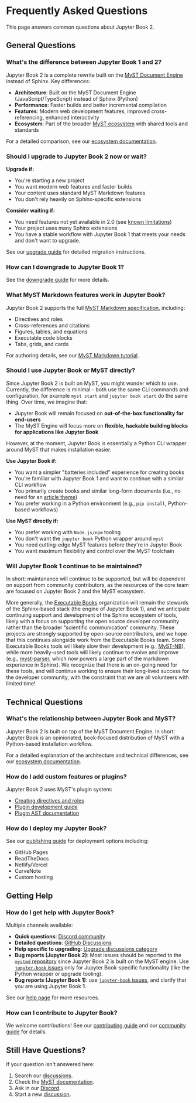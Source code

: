 # Frequently Asked Questions

This page answers common questions about Jupyter Book 2.

## General Questions

### What's the difference between Jupyter Book 1 and 2?

Jupyter Book 2 is a complete rewrite built on the [MyST Document Engine](https://mystmd.org) instead of Sphinx. Key differences:

- **Architecture**: Built on the MyST Document Engine (JavaScript/TypeScript) instead of Sphinx (Python)
- **Performance**: Faster builds and better incremental compilation
- **Features**: Modern web development features, improved cross-referencing, enhanced interactivity
- **Ecosystem**: Part of the broader [MyST ecosystem](./community/ecosystem.md) with shared tools and standards

For a detailed comparison, see our [ecosystem documentation](./community/ecosystem.md).

### Should I upgrade to Jupyter Book 2 now or wait?

**Upgrade if:**
- You're starting a new project
- You want modern web features and faster builds
- Your content uses standard MyST Markdown features
- You don't rely heavily on Sphinx-specific extensions

**Consider waiting if:**
- You need features not yet available in 2.0 (see [known limitations](#known-limitations))
- Your project uses many Sphinx extensions
- You have a stable workflow with Jupyter Book 1 that meets your needs and don't want to upgrade.

See our [upgrade guide](./upgrade.md) for detailed migration instructions.

### How can I downgrade to Jupyter Book 1?

See the [downgrade guide](./downgrade.md) for more details.

### What MyST Markdown features work in Jupyter Book?

Jupyter Book 2 supports the full [MyST Markdown specification](https://mystmd.org/spec), including:

- Directives and roles
- Cross-references and citations
- Figures, tables, and equations
- Executable code blocks
- Tabs, grids, and cards

For authoring details, see our [MyST Markdown tutorial](./authoring/mystmd.md).

### Should I use Jupyter Book or MyST directly?

Since Jupyter Book 2 is built on MyST, you might wonder which to use.
Currently, the difference is minimal - both use the same CLI commands and configuration, for example `myst start` and `jupyter book start` do the same thing. 
Over time, we imagine that:

- Jupyter Book will remain focused on **out-of-the-box functionality for end-users**
- The MyST Engine will focus more on **flexible, hackable building blocks for applications like Jupyter Book**

However, at the moment, Jupyter Book is essentially a Python CLI wrapper around MyST that makes installation easier.

**Use Jupyter Book if:**
- You want a simpler "batteries included" experience for creating books
- You're familiar with Jupyter Book 1 and want to continue with a similar CLI workflow
- You primarily create books and similar long-form documents (i.e., no need for an [article theme](https://mystmd.org/guide/website-templates#article-theme))
- You prefer working in a Python environment (e.g., `pip install`, Python-based workflows)

**Use MyST directly if:**
- You prefer working with `Node.js/npm` tooling
- You don't want the `jupyter book` Python wrapper around `myst`
- You need cutting-edge MyST features before they're in Jupyter Book
- You want maximum flexibility and control over the MyST toolchain

### Will Jupyter Book 1 continue to be maintained?

In short: maintanance will continue to be supported, but will be dependent on support from community contributors, as the resources of the core team are focused on Jupyter Book 2 and the MyST ecosystem.

More generally, the [Executable Books](https://executablebooks.org/) organization will remain the stewards of the Sphinx-based stack (the engine of Jupyter Book 1), and we anticipate continuing support and development of the Sphinx ecosystem of tools, likely with a focus on supporting the open source developer community rather than the broader “scientific communication” community.
These projects are strongly supported by open-source contributors, and we hope that this continues alongside work from the Executable Books team.
Some Executable Books tools will likely slow their development (e.g., [MyST-NB](https://myst-nb.readthedocs.io/en/latest/)), while more heavily-used tools will likely continue to evolve and improve (e.g., [myst-parser](https://myst-parser.readthedocs.io/en/latest/), which now powers a large part of the markdown experience in Sphinx).
We recognize that there is an on-going need for these tools, and will continue working to ensure their long-lived success for the developer community, with the constraint that we are all volunteers with limited time!


## Technical Questions

### What's the relationship between Jupyter Book and MyST?

Jupyter Book 2 is built on top of the MyST Document Engine. In short: Jupyter Book is an opinionated, book-focused distribution of MyST with a Python-based installation workflow.

For a detailed explanation of the architecture and technical differences, see our [ecosystem documentation](./community/ecosystem.md).

### How do I add custom features or plugins?

Jupyter Book 2 uses MyST's plugin system:

- [Creating directives and roles](./plugins/directives-and-roles.md)
- [Plugin development guide](./plugins/plugins.md)
- [Plugin AST documentation](./plugins/ast.md)

### How do I deploy my Jupyter Book?

See our [publishing guide](./build/publish.md) for deployment options including:

- GitHub Pages
- ReadTheDocs
- Netlify/Vercel
- CurveNote
- Custom hosting

## Getting Help

### How do I get help with Jupyter Book?

Multiple channels available:

- **Quick questions**: [Discord community](https://discord.mystmd.org)
- **Detailed questions**: [GitHub Discussions](https://github.com/orgs/jupyter-book/discussions)
- **Help specific to upgrading**: [Upgrade discussions category](https://github.com/orgs/jupyter-book/discussions/categories/upgrading-jupyterbook)
- **Bug reports (Jupyter Book 2)**: Most issues should be reported to the [`mystmd` repository](https://github.com/jupyter-book/mystmd/issues) since Jupyter Book 2 is built on the MyST engine. Use [`jupyter-book` issues](https://github.com/jupyter-book/jupyter-book/issues) only for Jupyter Book-specific functionality (like the Python wrapper or upgrade tooling).
- **Bug reports (Jupyter Book 1)**: use [`jupyter-book` issues](https://github.com/jupyter-book/jupyter-book/issues), and clarify that you are using Jupyter Book **1**.

See our [help page](./community/help.md) for more resources.

### How can I contribute to Jupyter Book?

We welcome contributions! See our [contributing guide](./contribute.md) and our [community guide](./community/community.md) for details.

## Still Have Questions?

If your question isn't answered here:

1. Search our [discussions](https://github.com/orgs/jupyter-book/discussions).
2. Check the [MyST documentation](https://mystmd.org/guide).
3. Ask in our [Discord](https://discord.mystmd.org).
4. Start a new [discussion](https://github.com/orgs/jupyter-book/discussions/new).
